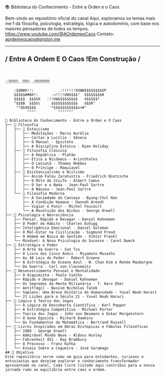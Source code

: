  📚 Biblioteca do Conhecimento - Entre a Orden e o Caos

Bem-vindo ao repositório oficial do canal
 Aqui, exploramos os temas mais me f da filosofia, psicologia, estratégia, lógica e autodomínio, com base nos maiores pensadores de todos os tempos.
 https://www.youtube.com/@AOrdemeoCaos
 Contato: aordemeocaos@proton.me
 ________________________________________
 / **Entre A Ordem E O Caos
  !Em Construção**         /
 -----------------------------------------
   \
     \
                                   .::!!!!!!!:.
  .!!!!!:.                        .:!!!!!!!!!!!!
  ~~~~!!!!!!.                 .:!!!!!!!!!UWWW$$$
      :$$NWX!!:           .:!!!!!!XUWW$$$$$$$$$P
      $$$$$##WX!:      .<!!!!UW$$$$"  $$$$$$$$#
      $$$$$  $$$UX   :!!UW$$$$$$$$$   4$$$$$*
      ^$$$B  $$$$\     $$$$$$$$$$$$   d$$R"
       "*$bd$$$$      '*$$$$$$$$$$$o+#"
            """"          """"""" 

📂 Biblioteca do Conhecimento - Entre a Orden e O Caos
├── 📁 Filosofia
│   ├── 📁 Estoicismo
│   │   ├── Meditações - Marco Aurélio
│   │   ├── Cartas a Lucílio - Sêneca
│   │   ├── O Manual - Epicteto
│   │   ├── A Disciplina Estoica - Ryan Holiday
│   ├── 📁 Filosofia Clássica
│   │   ├── A República - Platão
│   │   ├── Ética a Nicômaco - Aristóteles
│   │   ├── O Leviatã - Thomas Hobbes
│   │   ├── O Príncipe - Maquiavel
│   ├── 📁 Existencialismo e Niilismo
│   │   ├── Assim Falou Zaratustra - Friedrich Nietzsche
│   │   ├── O Mito de Sísifo - Albert Camus
│   │   ├── O Ser e o Nada - Jean-Paul Sartre
│   │   ├── A Náusea - Jean-Paul Sartre
│   └── 📁 Filosofia Moderna
│       ├── A Sociedade do Cansaço - Byung-Chul Han
│       ├── A Condição Humana - Hannah Arendt
│       ├── Vigiar e Punir - Michel Foucault
│       └── A Revolução dos Bichos - George Orwell
├── 📁 Psicologia e Neurociência
│   ├── Pensar, Rápido e Devagar - Daniel Kahneman
│   ├── O Poder do Hábito - Charles Duhigg
│   ├── Inteligência Emocional - Daniel Goleman
│   ├── O Mal-Estar na Civilização - Sigmund Freud
│   ├── O Homem em Busca de Sentido - Viktor Frankl
│   └── Mindset: A Nova Psicologia do Sucesso - Carol Dweck
├── 📁 Estratégia e Poder
│   ├── A Arte da Guerra - Sun Tzu
│   ├── O Livro dos Cinco Anéis - Miyamoto Musashi
│   ├── As 48 Leis do Poder - Robert Greene
│   ├── A Estratégia do Oceano Azul - W. Chan Kim e Renée Mauborgne
│   └── Da Guerra - Carl von Clausewitz
├── 📁 Desenvolvimento Pessoal e Mentalidade
│   ├── O Alquimista - Paulo Coelho
│   ├── Rápido e Devagar - Daniel Kahneman
│   ├── Os Segredos da Mente Milionária - T. Harv Eker
│   ├── Antifrágil - Nassim Nicholas Taleb
│   ├── Sapiens: Uma Breve História da Humanidade - Yuval Noah Harari
│   └── 21 Lições para o Século 21 - Yuval Noah Harari
├── 📁 Lógica e Teoria dos Jogos
│   ├── A Lógica da Descoberta Científica - Karl Popper
│   ├── A Estratégia Competitiva - Michael Porter
│   ├── Teoria dos Jogos - John von Neumann e Oskar Morgenstern
│   ├── O Gene Egoísta - Richard Dawkins
│   └── Os Fundamentos da Matemática - Bertrand Russell
├── 📁 Livros Inspirados em Obras Distópicas e Fábulas Filosóficas
│   ├── 1984 - George Orwell
│   ├── Admirável Mundo Novo - Aldous Huxley
│   ├── Fahrenheit 451 - Ray Bradbury
│   ├── O Processo - Franz Kafka
│   └── Ensaio Sobre a Cegueira - José Saramago
## 🎯 Objetivo
Este repositório serve como um guia para estudantes, curiosos e entusiastas que desejam explorar o conhecimento transformador apresentado no canal. Cada livro listado aqui contribui para a nossa jornada rumo ao equilíbrio entre caos e ordem.
